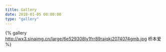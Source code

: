 ```yaml
---
title: Gallery 
date: 2018-01-05 00:00:00
type: "gallery"
---
```

{% gallery http://wx3.sinaimg.cn/large/6e529308ly1frr89rajqkj2074074gmb.jpg 桥本爱 %}
